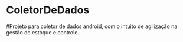 # ColetorDeDados
#Projeto para coletor de dados android, com o intuito de agilização na gestão de estoque e controle. 
